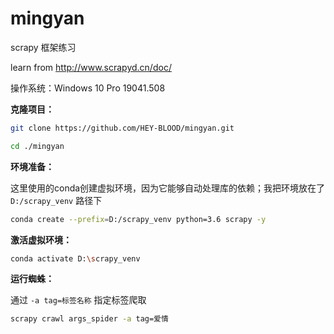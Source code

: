 # mingyan
scrapy 框架练习

learn from http://www.scrapyd.cn/doc/

操作系统：Windows 10 Pro 19041.508

**克隆项目：**

```sh
git clone https://github.com/HEY-BLOOD/mingyan.git

cd ./mingyan
```

**环境准备：**

这里使用的conda创建虚拟环境，因为它能够自动处理库的依赖；我把环境放在了 `D:/scrapy_venv` 路径下

```sh
conda create --prefix=D:/scrapy_venv python=3.6 scrapy -y
```

**激活虚拟环境：**

```sh
conda activate D:\scrapy_venv
```

**运行蜘蛛：**

通过 `-a tag=标签名称` 指定标签爬取


```sh
scrapy crawl args_spider -a tag=爱情
```



